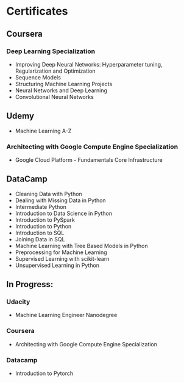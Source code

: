 # Certificates

## Coursera
### Deep Learning Specialization
- Improving Deep Neural Networks: Hyperparameter tuning, Regularization and Optimization
- Sequence Models
- Structuring Machine Learning Projects
- Neural Networks and Deep Learning
- Convolutional Neural Networks

## Udemy
- Machine Learning A-Z

### Architecting with Google Compute Engine Specialization
- Google Cloud Platform - Fundamentals Core Infrastructure

## DataCamp
- Cleaning Data with Python
- Dealing with Missing Data in Python
- Intermediate Python
- Introduction to Data Science in Python
- Introduction to PySpark
- Introduction to Python
- Introduction to SQL
- Joining Data in SQL
- Machine Learning with Tree Based Models in Python
- Preprocessing for Machine Learning
- Supervised Learning with scikit-learn
- Unsupervised Learning in Python

## In Progress:

### Udacity
- Machine Learning Engineer Nanodegree

### Coursera
- Architecting with Google Compute Engine Specialization

### Datacamp
- Introduction to Pytorch

